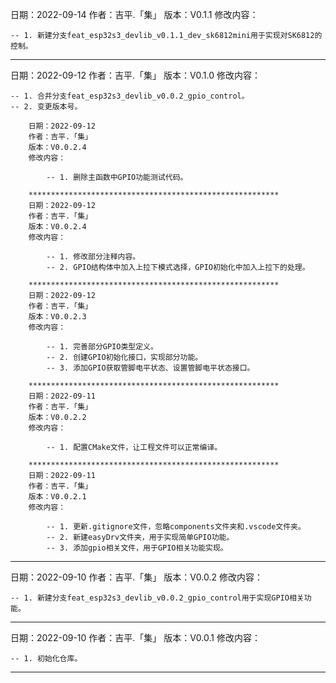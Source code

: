 日期：2022-09-14
作者：吉平.「集」
版本：V0.1.1
修改内容：

    -- 1. 新建分支feat_esp32s3_devlib_v0.1.1_dev_sk6812mini用于实现对SK6812的控制。

********************************************************
日期：2022-09-12
作者：吉平.「集」
版本：V0.1.0
修改内容：

    -- 1. 合并分支feat_esp32s3_devlib_v0.0.2_gpio_control。
    -- 2. 变更版本号。

        日期：2022-09-12
        作者：吉平.「集」
        版本：V0.0.2.4
        修改内容：

            -- 1. 删除主函数中GPIO功能测试代码。

        ********************************************************
        日期：2022-09-12
        作者：吉平.「集」
        版本：V0.0.2.4
        修改内容：

            -- 1. 修改部分注释内容。
            -- 2. GPIO结构体中加入上拉下模式选择，GPIO初始化中加入上拉下的处理。

        ********************************************************
        日期：2022-09-12
        作者：吉平.「集」
        版本：V0.0.2.3
        修改内容：

            -- 1. 完善部分GPIO类型定义。
            -- 2. 创建GPIO初始化接口，实现部分功能。
            -- 3. 添加GPIO获取管脚电平状态、设置管脚电平状态接口。

        ********************************************************
        日期：2022-09-11
        作者：吉平.「集」
        版本：V0.0.2.2
        修改内容：

            -- 1. 配置CMake文件，让工程文件可以正常编译。

        ********************************************************
        日期：2022-09-11
        作者：吉平.「集」
        版本：V0.0.2.1
        修改内容：

            -- 1. 更新.gitignore文件，忽略components文件夹和.vscode文件夹。
            -- 2. 新建easyDrv文件夹，用于实现简单GPIO功能。
            -- 3. 添加gpio相关文件，用于GPIO相关功能实现。

********************************************************
日期：2022-09-10
作者：吉平.「集」
版本：V0.0.2
修改内容：

    -- 1. 新建分支feat_esp32s3_devlib_v0.0.2_gpio_control用于实现GPIO相关功能。

********************************************************
日期：2022-09-10
作者：吉平.「集」
版本：V0.0.1
修改内容：

    -- 1. 初始化仓库。

********************************************************